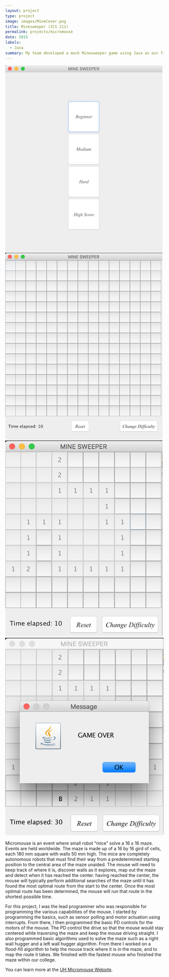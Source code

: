```yaml
---
layout: project
type: project
image: images/MineCover.png
title: Minesweeper (ICS 211)
permalink: projects/micromouse
date: 2015
labels:
  - Java
summary: My team developed a mock Minesweeper game using Java as our final project for ICS 211.
---
```


<div class="ui small rounded images">
  <img class="ui image" src="../images/MINESWEEP1.png">
  <img class="ui image" src="../images/MINESWEEP2.png">
  <img class="ui image" src="../images/MINESWEEP3.png">
  <img class="ui image" src="../images/MINESWEEP4.png">
</div>

Micromouse is an event where small robot “mice” solve a 16 x 16 maze.  Events are held worldwide.  The maze is made up of a 16 by 16 gird of cells, each 180 mm square with walls 50 mm high.  The mice are completely autonomous robots that must find their way from a predetermined starting position to the central area of the maze unaided.  The mouse will need to keep track of where it is, discover walls as it explores, map out the maze and detect when it has reached the center.  having reached the center, the mouse will typically perform additional searches of the maze until it has found the most optimal route from the start to the center.  Once the most optimal route has been determined, the mouse will run that route in the shortest possible time.

For this project, I was the lead programmer who was responsible for programming the various capabilities of the mouse.  I started by programming the basics, such as sensor polling and motor actuation using interrupts.  From there, I then programmed the basic PD controls for the motors of the mouse.  The PD control the drive so that the mouse would stay centered while traversing the maze and keep the mouse driving straight.  I also programmed basic algorithms used to solve the maze such as a right wall hugger and a left wall hugger algorithm.  From there I worked on a flood-fill algorithm to help the mouse track where it is in the maze, and to map the route it takes.  We finished with the fastest mouse who finished the maze within our college.

You can learn more at the [UH Micromouse Website](http://www-ee.eng.hawaii.edu/~mmouse/about.html).



